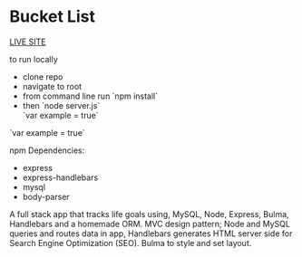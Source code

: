 # Bucket List

[LIVE SITE](https://floating-tundra-83868.herokuapp.com/burgers)

to run locally
<ul>
  <li>clone repo</li>
  <li>navigate to root</li>
  <li>from command line run `npm install`</li>
  <li>then `node server.js`</li>
  `var example = true`
</ul>
`var example = true`

npm Dependencies:
  <ul>
    <li>express</li>
    <li>express-handlebars</li>
    <li>mysql</li>
    <li>body-parser</li>
  </ul>



  A full stack app that tracks life goals using, MySQL, Node, Express, Bulma, Handlebars and a homemade ORM. MVC design pattern; Node and MySQL queries and routes data in app, Handlebars generates HTML server side for Search Engine Optimization (SEO). Bulma to style and set layout.


